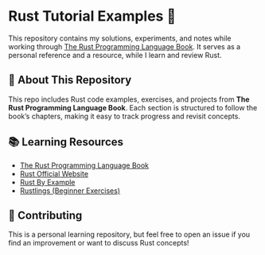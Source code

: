 # Rust Tutorial Examples 🚀

This repository contains my solutions, experiments, and notes while working through [The Rust Programming Language Book](https://doc.rust-lang.org/book/). It serves as a personal reference and a resource, while I learn and review Rust.

## 📖 About This Repository
This repo includes Rust code examples, exercises, and projects from **The Rust Programming Language Book**. Each section is structured to follow the book’s chapters, making it easy to track progress and revisit concepts.

## 📚 Learning Resources
- [The Rust Programming Language Book](https://doc.rust-lang.org/book/)
- [Rust Official Website](https://www.rust-lang.org/)
- [Rust By Example](https://doc.rust-lang.org/stable/rust-by-example/)
- [Rustlings (Beginner Exercises)](https://github.com/rust-lang/rustlings)

## 🤝 Contributing
This is a personal learning repository, but feel free to open an issue if you find an improvement or want to discuss Rust concepts!

